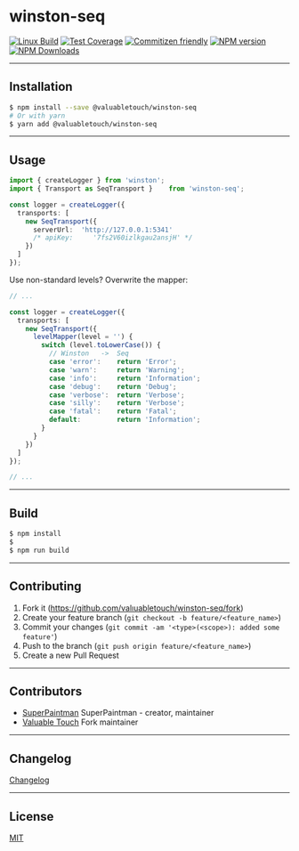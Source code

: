 # winston-seq

[![Linux Build][travis-image]][travis-url]
[![Test Coverage][coveralls-image]][coveralls-url]
[![Commitizen friendly][commitizen-image]][commitizen-url]
[![NPM version][npm-v-image]][npm-url]
[![NPM Downloads][npm-dm-image]][npm-url]


--------------------------------------------------------------------------------


## Installation

```sh
$ npm install --save @valuabletouch/winston-seq
# Or with yarn
$ yarn add @valuabletouch/winston-seq
```


--------------------------------------------------------------------------------


## Usage

```ts
import { createLogger } from 'winston';
import { Transport as SeqTransport }    from 'winston-seq';

const logger = createLogger({
  transports: [
    new SeqTransport({
      serverUrl:  'http://127.0.0.1:5341'
      /* apiKey:     '7fs2V60izlkgau2ansjH' */
    })
  ]
});
```

Use non-standard levels? Overwrite the mapper:

```ts
// ...

const logger = createLogger({
  transports: [
    new SeqTransport({
      levelMapper(level = '') {
        switch (level.toLowerCase()) {
          // Winston   ->  Seq
          case 'error':    return 'Error';
          case 'warn':     return 'Warning';
          case 'info':     return 'Information';
          case 'debug':    return 'Debug';
          case 'verbose':  return 'Verbose';
          case 'silly':    return 'Verbose';
          case 'fatal':    return 'Fatal';
          default:         return 'Information';
        }
      }
    })
  ]
});

// ...
```


--------------------------------------------------------------------------------


## Build

```sh
$ npm install
$
$ npm run build
```


--------------------------------------------------------------------------------


## Contributing

1. Fork it (<https://github.com/valıuabletouch/winston-seq/fork>)
2. Create your feature branch (`git checkout -b feature/<feature_name>`)
3. Commit your changes (`git commit -am '<type>(<scope>): added some feature'`)
4. Push to the branch (`git push origin feature/<feature_name>`)
5. Create a new Pull Request


--------------------------------------------------------------------------------

## Contributors

- [SuperPaintman](https://github.com/SuperPaintman) SuperPaintman - creator, maintainer
- [Valuable Touch](https://github.com/valuabletouch) Fork maintainer


--------------------------------------------------------------------------------

## Changelog
[Changelog][changelog-url]


--------------------------------------------------------------------------------

## License

[MIT][license-url]


[license-url]: https://raw.githubusercontent.com/valuabletouch/winston-seq/master/LICENSE
[changelog-url]: https://raw.githubusercontent.com/valuabletouch/winston-seq/master/CHANGELOG.md
[npm-url]: https://www.npmjs.com/package/@valuabletouch/winston-seq
[npm-v-image]: https://img.shields.io/npm/v/@valuabletouch/winston-seq.svg
[npm-dm-image]: https://img.shields.io/npm/dm/@valuabletouch/winston-seq.svg
[travis-image]: https://img.shields.io/travis/valuabletouch/winston-seq/master.svg?label=linux
[travis-url]: https://travis-ci.org/valuabletouch/winston-seq
[coveralls-image]: https://img.shields.io/coveralls/valuabletouch/winston-seq/master.svg
[coveralls-url]: https://coveralls.io/r/valuabletouch/winston-seq?branch=master
[commitizen-image]: https://img.shields.io/badge/commitizen-friendly-brightgreen.svg
[commitizen-url]: https://commitizen.github.io/cz-cli/
